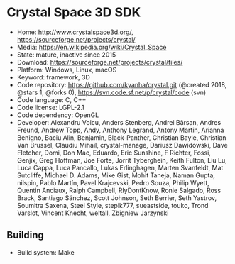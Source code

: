 # Crystal Space 3D SDK

- Home: http://www.crystalspace3d.org/, https://sourceforge.net/projects/crystal/
- Media: https://en.wikipedia.org/wiki/Crystal_Space
- State: mature, inactive since 2015
- Download: https://sourceforge.net/projects/crystal/files/
- Platform: Windows, Linux, macOS
- Keyword: framework, 3D
- Code repository: https://github.com/kyanha/crystal.git (@created 2018, @stars 1, @forks 0), https://svn.code.sf.net/p/crystal/code (svn)
- Code language: C, C++
- Code license: LGPL-2.1
- Code dependency: OpenGL
- Developer: Alexandru Voicu, Anders Stenberg, Andrei Bârsan, Andres Freund, Andrew Topp, Andy, Anthony Legrand, Antony Martin, Arianna Benigno, Baciu Alin, Benjamin, Black-Panther, Christian Bayle, Christian Van Brussel, Claudiu Mihail, crystal-manage, Dariusz Dawidowski, Dave Fletcher, Domi, Don Mac, Eduardo, Eric Sunshine, F Richter, Fossi, Genjix, Greg Hoffman, Joe Forte, Jorrit Tyberghein, Keith Fulton, Liu Lu, Luca Cappa, Luca Pancallo, Lukas Erlinghagen, Marten Svanfeldt, Mat Sutcliffe, Michael D. Adams, Mike Gist, Mohit Taneja, Naman Gupta, nilspin, Pablo Martín, Pavel Krajcevski, Pedro Souza, Philip Wyett, Quentin Anciaux, Ralph Campbell, RlyDontKnow, Ronie Salgado, Ross Brack, Santiago Sánchez, Scott Johnson, Seth Berrier, Seth Yastrov, Soumitra Saxena, Steel Style, stepik777, sueastside, touko, Trond Varslot, Vincent Knecht, weltall, Zbigniew Jarzynski

## Building

- Build system: Make
